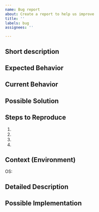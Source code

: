 ```yaml
---
name: Bug report
about: Create a report to help us improve
title: ''
labels: bug
assignees: ''

---
```


## Short description
<!--- Provide a general summary of the issue in the Title above -->

## Expected Behavior
<!--- Tell us what should happen -->

## Current Behavior
<!--- Tell us what happens instead of the expected behavior -->

## Possible Solution
<!--- Not obligatory, but suggest a fix/reason for the bug, -->

## Steps to Reproduce
<!--- Provide a link to a live example, or an unambiguous set of steps to -->
<!--- reproduce this bug. Include code to reproduce, if relevant -->
1.
2.
3.
4.

## Context (Environment)
<!--- What setup are you using? What are you trying to accomplish? -->
OS:

## Detailed Description
<!--- Provide a detailed description of the change or addition you are proposing -->

## Possible Implementation
<!--- Not obligatory, but suggest an idea for implementing addition or change -->
